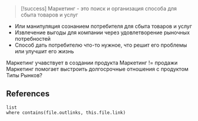 >[!success] Маркетинг - это поиск и организация способа для сбыта товаров и услуг

- Или манипуляция сознанием потребителя для сбыта товаров и услуг
- Извлечение выгоды для компании через удовлетворение рыночных потребностей
- Способ дать потребителю что-то нужное, что решит его проблемы или улучшит его жизнь

Маркетинг учавствует в создании продукта
Маркетинг != продажи
Маркетинг помогает выстроить долгосрочные отношения с продуктом
Типы Рынков?


## References
 ```dataview
list
where contains(file.outlinks, this.file.link)